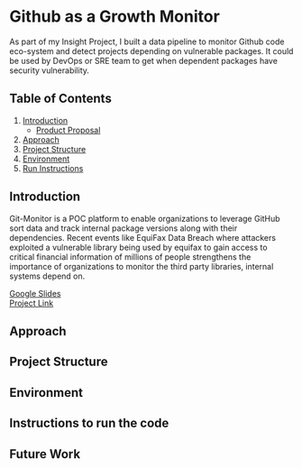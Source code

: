 # Github as a Growth Monitor

As part of my Insight Project, I built a data pipeline to monitor Github code eco-system and detect projects depending on vulnerable packages. It could be used by DevOps or SRE team to get when dependent packages have security vulnerability.

## Table of Contents
1. [Introduction](README.md#introduction)  
    * [Product Proposal](product-proposal.md)
2. [Approach](README.md#approach)
3. [Project Structure](README.md#project-structure)
4. [Environment](README.md#Environment)
5. [Run Instructions](README.md#instructions-to-run-the-code)

## Introduction

Git-Monitor is a POC platform to enable organizations to leverage GitHub sort data and track internal package versions along with their dependencies. Recent events like EquiFax Data Breach where attackers exploited a vulnerable library being used by equifax to gain access to critical financial information of millions of people strengthens the importance of organizations to monitor the third party libraries, internal systems depend on.

[Google Slides](https://docs.google.com/presentation/d/17piEWtwxwMT8t5XVfJ0BHs1-1A_t7AkdP_w1gdvQENU/edit#slide=id.g4f145657b5_0_365)  
[Project Link](http://rvsandeep.com/insightproject)

## Approach

## Project Structure

## Environment

## Instructions to run the code

## Future Work
